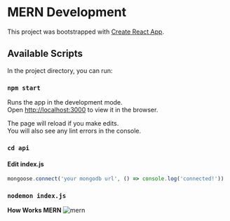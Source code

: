 # MERN Development

This project was bootstrapped with [Create React App](https://github.com/facebook/create-react-app).

## Available Scripts

In the project directory, you can run:

### `npm start`

Runs the app in the development mode.\
Open [http://localhost:3000](http://localhost:3000) to view it in the browser.

The page will reload if you make edits.\
You will also see any lint errors in the console.

### `cd api`

#### Edit index.js
```javascript
mongoose.connect('your mongodb url', () => console.log('connected!'))
```

### `nodemon index.js`

__How Works MERN__
![mern](https://webassets.mongodb.com/_com_assets/cms/mern-stack-b9q1kbudz0.png)
